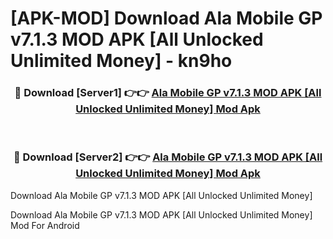 # [APK-MOD] Download Ala Mobile GP v7.1.3 MOD APK [All Unlocked Unlimited Money] - kn9ho


<div align="center">
<h3>🔴 Download [Server1] 👉👉 <a href="https://apk-comot.site?title=Ala_Mobile_GP_v7.1.3_MOD_APK_[All_Unlocked_Unlimited_Money]">Ala Mobile GP v7.1.3 MOD APK [All Unlocked Unlimited Money] Mod Apk</a></h3><br>
<h3>🔴 Download [Server2] 👉👉 <a href="https://apk-comot.site?title=Ala_Mobile_GP_v7.1.3_MOD_APK_[All_Unlocked_Unlimited_Money]">Ala Mobile GP v7.1.3 MOD APK [All Unlocked Unlimited Money] Mod Apk</a></h3>
</div>



Download Ala Mobile GP v7.1.3 MOD APK [All Unlocked Unlimited Money] 

Download Ala Mobile GP v7.1.3 MOD APK [All Unlocked Unlimited Money] Mod For Android